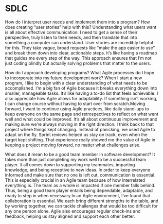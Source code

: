 # SDLC
How do I interpret user needs and implement them into a program? How does creating “user stories” help with this?
Understanding what users want is all about effective communication. I need to get a sense of their perspective, truly listen to their needs, and then translate that into something a computer can understand. User stories are incredibly helpful for this. They take vague, broad requests like “make the app easier to use” and break them down into clear, actionable steps. It’s like having a roadmap that guides me every step of the way. This approach ensures that I’m not just coding blindly but actually solving problems that matter to the users.

How do I approach developing programs? What Agile processes do I hope to incorporate into my future development work?
When I start a new program, I like to begin with a clear understanding of what needs to be accomplished. I’m a big fan of Agile because it breaks everything down into smaller, manageable tasks. It’s like having a to-do list that feels achievable. I also appreciate how Agile allows for adaptability. If something isn’t working, I can change course without having to start over from scratch.Moving forward, I want to continue using Agile practices, like daily stand-ups to keep everyone on the same page and retrospectives to reflect on what went well and what could be improved. It’s all about continuous improvement and making sure we’re always moving in the right direction. I think back to that project where things kept changing. Instead of panicking, we used Agile to adapt on the fly. Sprint reviews helped us stay on track, even when the target kept shifting. That experience really showed me the value of Agile in keeping a project moving forward, no matter what challenges arise.



What does it mean to be a good team member in software development?
It takes more than just completing my work well to be a successful team player. It all comes down to supporting my teammates, imparting knowledge, and being receptive to new ideas. In order to keep everyone informed and make sure that no one is left out, communication is essential. This is especially crucial in an Agile team because of how interrelated everything is. The team as a whole is impacted if one member falls behind. Thus, being a good team player entails being dependable, adaptable, and ready to step in when necessary.In an Agile environment, I’ve found that collaboration is essential. We each bring different strengths to the table, and by working together, we can tackle challenges that would be too difficult for any one person alone. Agile also encourages regular check-ins and feedback, helping us stay aligned and support each other better.

